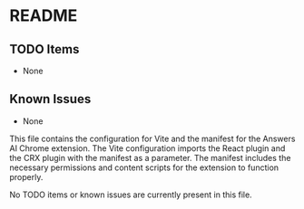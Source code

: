 # README

## TODO Items
- None

## Known Issues
- None

This file contains the configuration for Vite and the manifest for the Answers AI Chrome extension. The Vite configuration imports the React plugin and the CRX plugin with the manifest as a parameter. The manifest includes the necessary permissions and content scripts for the extension to function properly. 

No TODO items or known issues are currently present in this file.